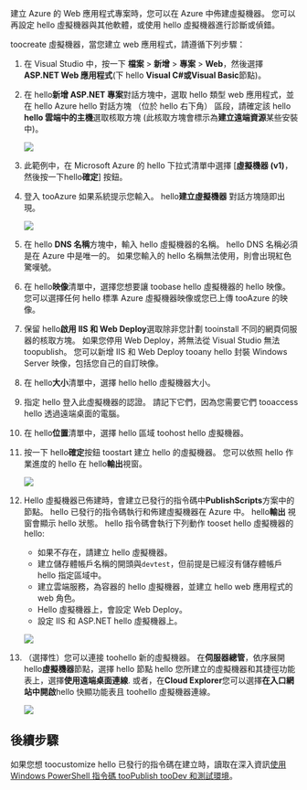 

建立 Azure 的 Web 應用程式專案時，您可以在 Azure 中佈建虛擬機器。 您可以再設定 hello 虛擬機器與其他軟體，或使用 hello 虛擬機器進行診斷或偵錯。

toocreate 虛擬機器，當您建立 web 應用程式，請遵循下列步驟：

1. 在 Visual Studio 中，按一下 **檔案** > **新增** > **專案** > **Web**，然後選擇 **ASP.NET Web 應用程式**(下 hello **Visual C#**或**Visual Basic**節點)。
2. 在 hello**新增 ASP.NET 專案**對話方塊中，選取 hello 類型 web 應用程式，並在 hello Azure hello 對話方塊 （位於 hello 右下角） 區段，請確定該 hello **hello 雲端中的主機**選取核取方塊 (此核取方塊會標示為**建立遠端資源**某些安裝中)。
   
    ![][0]
3. 此範例中，在 Microsoft Azure 的 hello 下拉式清單中選擇 [**虛擬機器 (v1)**，然後按一下hello**確定**] 按鈕。
4. 登入 tooAzure 如果系統提示您輸入。 hello**建立虛擬機器** 對話方塊隨即出現。
   
    ![][2]
5. 在 hello **DNS 名稱**方塊中，輸入 hello 虛擬機器的名稱。 hello DNS 名稱必須是在 Azure 中是唯一的。 如果您輸入的 hello 名稱無法使用，則會出現紅色驚嘆號。
6. 在 hello**映像**清單中，選擇您想要讓 toobase hello 虛擬機器的 hello 映像。 您可以選擇任何 hello 標準 Azure 虛擬機器映像或您已上傳 tooAzure 的映像。
7. 保留 hello**啟用 IIS 和 Web Deploy**選取除非您計劃 tooinstall 不同的網頁伺服器的核取方塊。 如果您停用 Web Deploy，將無法從 Visual Studio 無法 toopublish。 您可以新增 IIS 和 Web Deploy tooany hello 封裝 Windows Server 映像，包括您自己的自訂映像。
8. 在 hello**大小**清單中，選擇 hello hello 虛擬機器大小。
9. 指定 hello 登入此虛擬機器的認證。 請記下它們，因為您需要它們 tooaccess hello 透過遠端桌面的電腦。
10. 在 hello**位置**清單中，選擇 hello 區域 toohost hello 虛擬機器。
11. 按一下 hello**確定**按鈕 toostart 建立 hello 的虛擬機器。 您可以依照 hello 作業進度的 hello 在 hello**輸出**視窗。
    
    ![][3]
12. Hello 虛擬機器已佈建時，會建立已發行的指令碼中**PublishScripts**方案中的節點。 hello 已發行的指令碼執行和佈建虛擬機器在 Azure 中。 hello**輸出** 視窗會顯示 hello 狀態。 hello 指令碼會執行下列動作 tooset hello 虛擬機器的 hello:
    
    * 如果不存在，請建立 hello 虛擬機器。
    * 建立儲存體帳戶名稱的開頭與`devtest`，但前提是已經沒有儲存體帳戶 hello 指定區域中。
    * 建立雲端服務，為容器的 hello 虛擬機器，並建立 hello web 應用程式的 web 角色。
    * Hello 虛擬機器上，會設定 Web Deploy。
    * 設定 IIS 和 ASP.NET hello 虛擬機器上。
    
    ![][4]
13. （選擇性）您可以連接 toohello 新的虛擬機器。 在**伺服器總管**，依序展開 hello**虛擬機器**節點，選擇 hello 節點 hello 您所建立的虛擬機器和其捷徑功能表上，選擇**使用遠端桌面連線**. 或者，在**Cloud Explorer**您可以選擇**在入口網站中開啟**hello 快顯功能表且 toohello 虛擬機器連線。
    
    ![][5]

## <a name="next-steps"></a>後續步驟
如果您想 toocustomize hello 已發行的指令碼在建立時，讀取在深入資訊[使用 Windows PowerShell 指令碼 tooPublish tooDev 和測試環境](http://msdn.microsoft.com/library/dn642480.aspx)。

[0]: ./media/virtual-machines-common-classic-web-app-visual-studio/CreateVM_NewProject.PNG
[1]: ./media/dotnet-visual-studio-create-virtual-machine/CreateVM_SignIn.PNG
[2]: ./media/virtual-machines-common-classic-web-app-visual-studio/CreateVM_CreateVM.PNG
[3]: ./media/virtual-machines-common-classic-web-app-visual-studio/CreateVM_Provisioning.png
[4]: ./media/virtual-machines-common-classic-web-app-visual-studio/CreateVM_SolutionExplorer.png
[5]: ./media/virtual-machines-common-classic-web-app-visual-studio/VS_Create_VM_Connect.png
